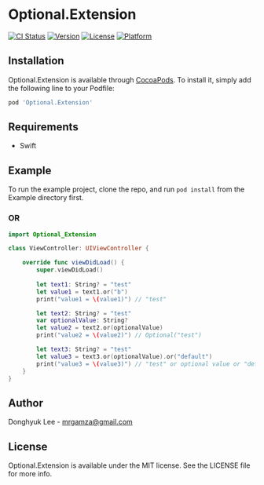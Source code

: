 # Optional.Extension

[![CI Status](https://img.shields.io/travis/outofcoding/Optional.Extension.svg?style=flat)](https://travis-ci.org/outofcoding/Optional.Extension)
[![Version](https://img.shields.io/cocoapods/v/Optional.Extension.svg?style=flat)](https://cocoapods.org/pods/Optional.Extension)
[![License](https://img.shields.io/cocoapods/l/Optional.Extension.svg?style=flat)](https://cocoapods.org/pods/Optional.Extension)
[![Platform](https://img.shields.io/cocoapods/p/Optional.Extension.svg?style=flat)](https://cocoapods.org/pods/Optional.Extension)

## Installation

Optional.Extension is available through [CocoaPods](https://cocoapods.org). To install
it, simply add the following line to your Podfile:

```ruby
pod 'Optional.Extension'
```

## Requirements
- Swift

## Example

To run the example project, clone the repo, and run `pod install` from the Example directory first.

### OR
```swift
import Optional_Extension

class ViewController: UIViewController {

    override func viewDidLoad() {
        super.viewDidLoad()
        
        let text1: String? = "test"
        let value1 = text1.or("b")
        print("value1 = \(value1)") // "test"

        let text2: String? = "test"
        var optionalValue: String?
        let value2 = text2.or(optionalValue)
        print("value2 = \(value2)") // Optional("test")

        let text3: String? = "test"
        let value3 = text3.or(optionalValue).or("default")
        print("value3 = \(value3)") // "test" or optional value or "default"
    }
}
```
## Author

Donghyuk Lee - mrgamza@gmail.com

## License

Optional.Extension is available under the MIT license. See the LICENSE file for more info.
